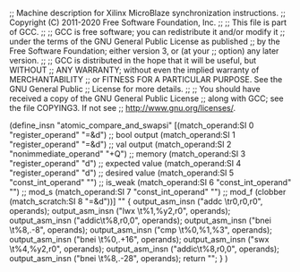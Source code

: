 ;; Machine description for Xilinx MicroBlaze synchronization instructions.
;; Copyright (C) 2011-2020 Free Software Foundation, Inc.
;;
;; This file is part of GCC.
;;
;; GCC is free software; you can redistribute it and/or modify it
;; under the terms of the GNU General Public License as published
;; by the Free Software Foundation; either version 3, or (at your
;; option) any later version.
;;
;; GCC is distributed in the hope that it will be useful, but WITHOUT
;; ANY WARRANTY; without even the implied warranty of MERCHANTABILITY
;; or FITNESS FOR A PARTICULAR PURPOSE.  See the GNU General Public
;; License for more details.
;;
;; You should have received a copy of the GNU General Public License
;; along with GCC; see the file COPYING3.  If not see
;; <http://www.gnu.org/licenses/>.

(define_insn "atomic_compare_and_swapsi"
  [(match_operand:SI 0 "register_operand" "=&d")	;; bool output
   (match_operand:SI 1 "register_operand" "=&d")	;; val output
   (match_operand:SI 2 "nonimmediate_operand" "+Q")	;; memory
   (match_operand:SI 3 "register_operand" "d")		;; expected value
   (match_operand:SI 4 "register_operand" "d")		;; desired value
   (match_operand:SI 5 "const_int_operand" "")		;; is_weak
   (match_operand:SI 6 "const_int_operand" "")		;; mod_s
   (match_operand:SI 7 "const_int_operand" "")		;; mod_f
   (clobber (match_scratch:SI 8 "=&d"))]
  ""
  {
    output_asm_insn ("addc \tr0,r0,r0", operands);
    output_asm_insn ("lwx  \t%1,%y2,r0", operands);
    output_asm_insn ("addic\t%8,r0,0", operands);
    output_asm_insn ("bnei \t%8,.-8", operands);
    output_asm_insn ("cmp  \t%0,%1,%3", operands);
    output_asm_insn ("bnei \t%0,.+16", operands);
    output_asm_insn ("swx  \t%4,%y2,r0", operands);
    output_asm_insn ("addic\t%8,r0,0", operands);
    output_asm_insn ("bnei \t%8,.-28", operands);
    return "";
  }
)
